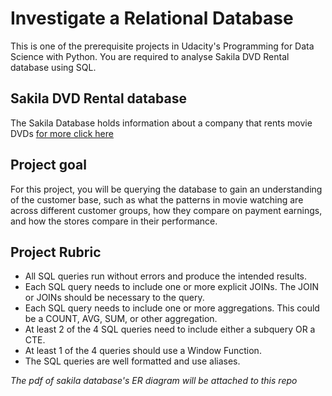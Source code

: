 # Investigate a Relational Database
This is one of the prerequisite projects in Udacity's Programming for Data Science with Python. You are required to analyse Sakila DVD Rental database using SQL.

## Sakila DVD Rental database
The Sakila Database holds information about a company that rents movie DVDs [for more click here](https://www.postgresqltutorial.com/postgresql-getting-started/postgresql-sample-database/)

## Project goal
For this project, you will be querying the database to gain an understanding of the customer base, such as what the patterns in movie watching are across different customer groups, how they compare on payment earnings, and how the stores compare in their performance.

## Project Rubric
* All SQL queries run without errors and produce the intended results.
* Each SQL query needs to include one or more explicit JOINs. The JOIN or JOINs should be necessary to the query.
* Each SQL query needs to include one or more aggregations. This could be a COUNT, AVG, SUM, or other aggregation.
* At least 2 of the 4 SQL queries need to include either a subquery OR a CTE.
* At least 1 of the 4 queries should use a Window Function.
* The SQL queries are well formatted and use aliases.

_The pdf of sakila database's ER diagram will be attached to this repo_